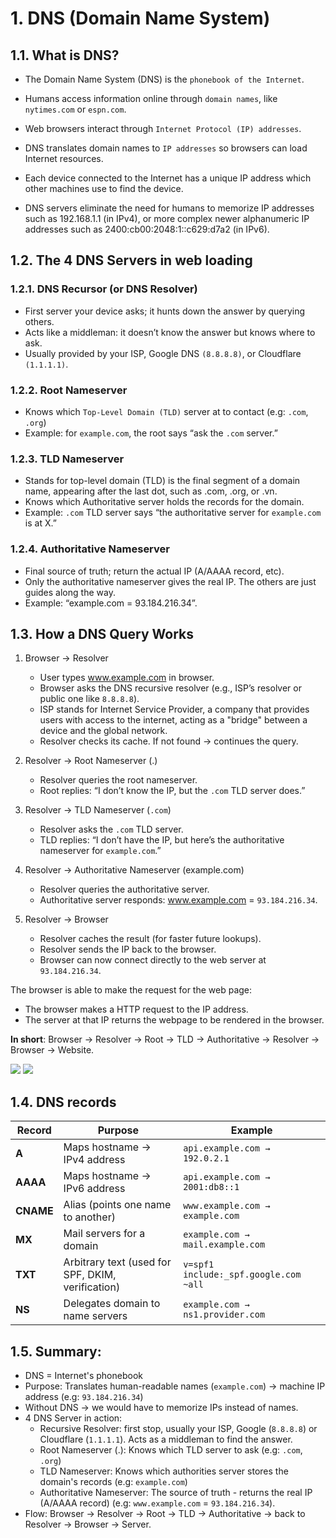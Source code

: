 # 1. DNS (Domain Name System)

## 1.1. What is DNS?

- The Domain Name System (DNS) is the `phonebook of the Internet`.
- Humans access information online through `domain names`, like `nytimes.com` or `espn.com`.
- Web browsers interact through `Internet Protocol (IP) addresses`.
- DNS translates domain names to `IP addresses` so browsers can load Internet resources.

- Each device connected to the Internet has a unique IP address which other machines use to find the device.
- DNS servers eliminate the need for humans to memorize IP addresses such as 192.168.1.1 (in IPv4), or more complex newer alphanumeric IP addresses such as 2400:cb00:2048:1::c629:d7a2 (in IPv6).

## 1.2. The 4 DNS Servers in web loading

### 1.2.1. DNS Recursor (or DNS Resolver)

- First server your device asks; it hunts down the answer by querying others.
- Acts like a middleman: it doesn’t know the answer but knows where to ask.
- Usually provided by your ISP, Google DNS `(8.8.8.8)`, or Cloudflare `(1.1.1.1)`.

### 1.2.2. Root Nameserver

- Knows which `Top-Level Domain (TLD)` server at to contact (e.g: `.com`, `.org`)
- Example: for `example.com`, the root says “ask the `.com` server.”

### 1.2.3. TLD Nameserver

- Stands for top-level domain (TLD) is the final segment of a domain name, appearing after the last dot, such as .com, .org, or .vn.
- Knows which Authoritative server holds the records for the domain.
- Example: `.com` TLD server says “the authoritative server for `example.com` is at X.”

### 1.2.4. Authoritative Nameserver

- Final source of truth; return the actual IP (A/AAAA record, etc).
- Only the authoritative nameserver gives the real IP. The others are just guides along the way.
- Example: “example.com = 93.184.216.34”.

## 1.3. How a DNS Query Works

1. Browser → Resolver

   - User types www.example.com in browser.
   - Browser asks the DNS recursive resolver (e.g., ISP’s resolver or public one like `8.8.8.8`).
   - ISP stands for Internet Service Provider, a company that provides users with access to the internet, acting as a "bridge" between a device and the global network.
   - Resolver checks its cache. If not found → continues the query.

2. Resolver → Root Nameserver (.)

   - Resolver queries the root nameserver.
   - Root replies: “I don’t know the IP, but the `.com` TLD server does.”

3. Resolver → TLD Nameserver (`.com`)

   - Resolver asks the `.com` TLD server.
   - TLD replies: “I don’t have the IP, but here’s the authoritative nameserver for `example.com`.”

4. Resolver → Authoritative Nameserver (example.com)

   - Resolver queries the authoritative server.
   - Authoritative server responds: www.example.com = `93.184.216.34`.

5. Resolver → Browser

   - Resolver caches the result (for faster future lookups).
   - Resolver sends the IP back to the browser.
   - Browser can now connect directly to the web server at `93.184.216.34`.

The browser is able to make the request for the web page:

- The browser makes a HTTP request to the IP address.
- The server at that IP returns the webpage to be rendered in the browser.

**In short**: Browser → Resolver → Root → TLD → Authoritative → Resolver → Browser → Website.

<img src="images/complete-dns-lookup-and-webpage-query.png">
<img src="images/6793ff79-193f-4c1d-a0c9-77fbdf4f6002.png">

## 1.4. DNS records

| Record    | Purpose                                           | Example                               |
| --------- | ------------------------------------------------- | ------------------------------------- |
| **A**     | Maps hostname → IPv4 address                      | `api.example.com → 192.0.2.1`         |
| **AAAA**  | Maps hostname → IPv6 address                      | `api.example.com → 2001:db8::1`       |
| **CNAME** | Alias (points one name to another)                | `www.example.com → example.com`       |
| **MX**    | Mail servers for a domain                         | `example.com → mail.example.com`      |
| **TXT**   | Arbitrary text (used for SPF, DKIM, verification) | `v=spf1 include:_spf.google.com ~all` |
| **NS**    | Delegates domain to name servers                  | `example.com → ns1.provider.com`      |

## 1.5. Summary:

- DNS = Internet's phonebook
- Purpose: Translates human-readable names (`example.com`) -> machine IP address (e.g: `93.184.216.34`)
- Without DNS -> we would have to memorize IPs instead of names.
- 4 DNS Server in action:
  - Recursive Resolver: first stop, usually your ISP, Google (`8.8.8.8`) or Cloudflare (`1.1.1.1`). Acts as a middleman to find the answer.
  - Root Nameserver (.): Knows which TLD server to ask (e.g: `.com`, `.org`)
  - TLD Nameserver: Knows which authorities server stores the domain's records (e.g: `example.com`)
  - Authoritative Nameserver: The source of truth - returns the real IP (A/AAAA record) (e.g: `www.example.com` = `93.184.216.34`).
- Flow: Browser -> Resolver -> Root -> TLD -> Authoritative -> back to Resolver -> Browser -> Server.
